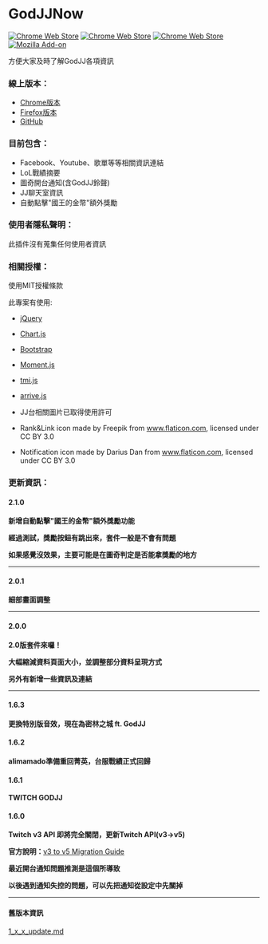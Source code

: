 # GodJJNow 
[![Chrome Web Store](https://img.shields.io/chrome-web-store/v/blinlknnpdpmchjdimpiiinbamgbnbmd.svg)](https://chrome.google.com/webstore/detail/godjj-now/blinlknnpdpmchjdimpiiinbamgbnbmd?hl=zh-TW) [![Chrome Web Store](https://img.shields.io/chrome-web-store/users/blinlknnpdpmchjdimpiiinbamgbnbmd.svg)]() [![Chrome Web Store](https://img.shields.io/chrome-web-store/stars/blinlknnpdpmchjdimpiiinbamgbnbmd.svg)]() [![Mozilla Add-on](https://img.shields.io/amo/v/godjj-now.svg)](https://addons.mozilla.org/en-US/firefox/addon/godjj-now/)

方便大家及時了解GodJJ各項資訊

### 線上版本：
- [Chrome版本](https://chrome.google.com/webstore/detail/godjj-now/blinlknnpdpmchjdimpiiinbamgbnbmd)
- [Firefox版本](https://addons.mozilla.org/en-US/firefox/addon/godjj-now/)
- [GitHub](https://github.com/kakapontw/GodJJNow)

### 目前包含：
- Facebook、Youtube、歌單等等相關資訊連結
- LoL戰績摘要
- 圖奇開台通知(含GodJJ鈴聲)
- JJ聊天室資訊
- 自動點擊"國王的金幣"額外獎勵

### 使用者隱私聲明：
此插件沒有蒐集任何使用者資訊

### 相關授權：
使用MIT授權條款

此專案有使用:
* [jQuery](https://jquery.com/)
* [Chart.js](http://www.chartjs.org/)
* [Bootstrap](https://getbootstrap.com/)
* [Moment.js](https://momentjs.com/)
* [tmi.js](https://www.tmijs.org/)
* [arrive.js](https://github.com/uzairfarooq/arrive)

* JJ台相關圖片已取得使用許可
* Rank&Link icon made by Freepik from www.flaticon.com, licensed under CC BY 3.0
* Notification icon made by Darius Dan from www.flaticon.com, licensed under CC BY 3.0

### 更新資訊：
<h4>2.1.0</h4>
<p><strong>新增自動點擊"國王的金幣"額外獎勵功能</strong></p>
<p><strong>經過測試，獎勵按鈕有跳出來，套件一般是不會有問題</strong></p>
<p><strong>如果感覺沒效果，主要可能是在圖奇判定是否能拿獎勵的地方</strong></p>
<hr>
<h4>2.0.1</h4>
<p><strong>細部畫面調整</strong></p>
<hr>
<h4>2.0.0</h4>
<p><strong>2.0版套件來囉！</strong></p>
<p><strong>大幅縮減資料頁面大小，並調整部分資料呈現方式</strong></p>
<p><strong>另外有新增一些資訊及連結</strong></p>
<hr>
<h4>1.6.3</h4>
<p><strong>更換特別版音效，現在為密林之城 ft. GodJJ</strong></p>
<h4>1.6.2</h4>
<p><strong>alimamado準備重回菁英，台服戰績正式回歸</strong></p>
<h4>1.6.1</h4>
<p><strong>TWITCH GODJJ</strong></p>
<h4>1.6.0</h4>
<p><strong>Twitch v3 API 即將完全關閉，更新Twitch API(v3->v5)</strong></p>
<p><strong>官方說明：</strong><a href="https://dev.twitch.tv/docs/v5/guides/migration/">v3 to v5 Migration Guide</a></p>
<p><strong>最近開台通知問題推測是這個所導致</strong></p>
<p><strong>以後遇到通知失控的問題，可以先把通知從設定中先關掉</strong></p>
<hr>
<h4>舊版本資訊</h4>

[1_x_x_update.md](./1_x_x_update.md)
